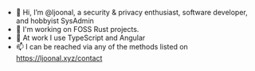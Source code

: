 - 👋 Hi, I’m @ljoonal, a security & privacy enthusiast, software developer, and hobbyist SysAdmin
- 🌱 I'm working on FOSS Rust projects.
- 🛬 At work I use TypeScript and Angular
- 📫 I can be reached via any of the methods listed on https://ljoonal.xyz/contact

